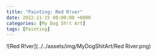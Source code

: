```yaml
---
title: "Painting: Red R!ver"
date: 2022-11-15 00:00:00 +0800
categories: [My Dog 5h!t Art]
tags: [Painting]
---
```


![Red R!ver](../../assets/img/MyDogShitArt/Red River.png)
